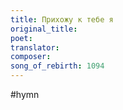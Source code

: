 ```yaml
---
title: Прихожу к тебе я
original_title:
poet:
translator:
composer:
song_of_rebirth: 1094
---
```


#hymn
